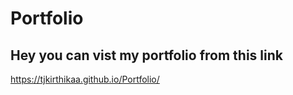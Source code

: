 # Portfolio

## Hey you can vist my portfolio from this link 
https://tjkirthikaa.github.io/Portfolio/
